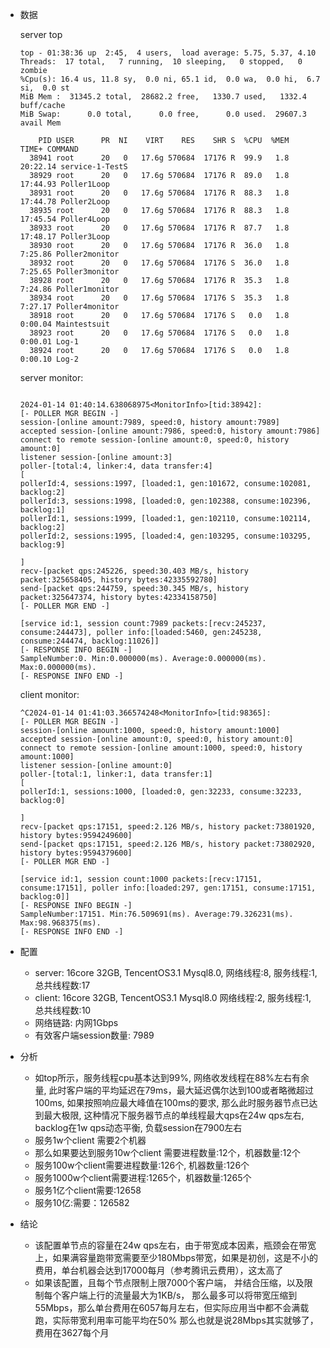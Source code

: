 * 数据

  server top

  ```
  top - 01:38:36 up  2:45,  4 users,  load average: 5.75, 5.37, 4.10
  Threads:  17 total,   7 running,  10 sleeping,   0 stopped,   0 zombie
  %Cpu(s): 16.4 us, 11.8 sy,  0.0 ni, 65.1 id,  0.0 wa,  0.0 hi,  6.7 si,  0.0 st
  MiB Mem :  31345.2 total,  28682.2 free,   1330.7 used,   1332.4 buff/cache
  MiB Swap:      0.0 total,      0.0 free,      0.0 used.  29607.3 avail Mem 
  
      PID USER      PR  NI    VIRT    RES    SHR S  %CPU  %MEM     TIME+ COMMAND                                                                                            
    38941 root      20   0   17.6g 570684  17176 R  99.9   1.8  20:22.14 service-1-TestS                                                                                    
    38929 root      20   0   17.6g 570684  17176 R  89.0   1.8  17:44.93 Poller1Loop                                                                                        
    38931 root      20   0   17.6g 570684  17176 R  88.3   1.8  17:44.78 Poller2Loop                                                                                        
    38935 root      20   0   17.6g 570684  17176 R  88.3   1.8  17:45.54 Poller4Loop                                                                                        
    38933 root      20   0   17.6g 570684  17176 R  87.7   1.8  17:48.17 Poller3Loop                                                                                        
    38930 root      20   0   17.6g 570684  17176 R  36.0   1.8   7:25.86 Poller2monitor                                                                                     
    38932 root      20   0   17.6g 570684  17176 S  36.0   1.8   7:25.65 Poller3monitor                                                                                     
    38928 root      20   0   17.6g 570684  17176 R  35.3   1.8   7:24.86 Poller1monitor                                                                                     
    38934 root      20   0   17.6g 570684  17176 S  35.3   1.8   7:27.17 Poller4monitor                                                                                     
    38918 root      20   0   17.6g 570684  17176 S   0.0   1.8   0:00.04 Maintestsuit                                                                                       
    38923 root      20   0   17.6g 570684  17176 S   0.0   1.8   0:00.01 Log-1                                                                                              
    38924 root      20   0   17.6g 570684  17176 S   0.0   1.8   0:00.10 Log-2  
  ```

  

  server monitor:

  ```
  
  2024-01-14 01:40:14.638068975<MonitorInfo>[tid:38942]: 
  [- POLLER MGR BEGIN -]
  session-[online amount:7989, speed:0, history amount:7989]
  accepted session-[online amount:7986, speed:0, history amount:7986]
  connect to remote session-[online amount:0, speed:0, history amount:0]
  listener session-[online amount:3]
  poller-[total:4, linker:4, data transfer:4]
  [
  pollerId:4, sessions:1997, [loaded:1, gen:101672, consume:102081, backlog:2]
  pollerId:3, sessions:1998, [loaded:0, gen:102388, consume:102396, backlog:1]
  pollerId:1, sessions:1999, [loaded:1, gen:102110, consume:102114, backlog:2]
  pollerId:2, sessions:1995, [loaded:4, gen:103295, consume:103295, backlog:9]
  
  ]
  recv-[packet qps:245226, speed:30.403 MB/s, history packet:325658405, history bytes:42335592780]
  send-[packet qps:244759, speed:30.345 MB/s, history packet:325647374, history bytes:42334158750]
  [- POLLER MGR END -]
  
  [service id:1, session count:7989 packets:[recv:245237, consume:244473], poller info:[loaded:5460, gen:245238, consume:244474, backlog:11026]]
  [- RESPONSE INFO BEGIN -]
  SampleNumber:0. Min:0.000000(ms). Average:0.000000(ms). Max:0.000000(ms).
  [- RESPONSE INFO END -]
  
  ```

  

  client monitor:

  ```
  ^C2024-01-14 01:41:03.366574248<MonitorInfo>[tid:98365]: 
  [- POLLER MGR BEGIN -]
  session-[online amount:1000, speed:0, history amount:1000]
  accepted session-[online amount:0, speed:0, history amount:0]
  connect to remote session-[online amount:1000, speed:0, history amount:1000]
  listener session-[online amount:0]
  poller-[total:1, linker:1, data transfer:1]
  [
  pollerId:1, sessions:1000, [loaded:0, gen:32233, consume:32233, backlog:0]
  
  ]
  recv-[packet qps:17151, speed:2.126 MB/s, history packet:73801920, history bytes:9594249600]
  send-[packet qps:17151, speed:2.126 MB/s, history packet:73802920, history bytes:9594379600]
  [- POLLER MGR END -]
  
  [service id:1, session count:1000 packets:[recv:17151, consume:17151], poller info:[loaded:297, gen:17151, consume:17151, backlog:0]]
  [- RESPONSE INFO BEGIN -]
  SampleNumber:17151. Min:76.509691(ms). Average:79.326231(ms). Max:98.968375(ms).
  [- RESPONSE INFO END -]
  
  ```

* 配置

  * server: 16core 32GB,  TencentOS3.1 Mysql8.0, 网络线程:8, 服务线程:1, 总共线程数:17
  * client: 16core 32GB,  TencentOS3.1 Mysql8.0 网络线程:2, 服务线程:1, 总共线程数:10
  * 网络链路: 内网1Gbps
  * 有效客户端session数量: 7989

* 分析

  * 如top所示，服务线程cpu基本达到99%, 网络收发线程在88%左右有余量, 此时客户端的平均延迟在79ms，最大延迟偶尔达到100或者略微超过100ms, 如果按照响应最大峰值在100ms的要求, 那么此时服务器节点已达到最大极限, 这种情况下服务器节点的单线程最大qps在24w qps左右, backlog在1w qps动态平衡, 负载session在7900左右
  * 服务1w个client 需要2个机器
  * 那么如果要达到服务10w个client 需要进程数量:12个，机器数量:12个
  * 服务100w个client需要进程数量:126个, 机器数量:126个
  * 服务1000w个client需要进程:1265个，机器数量:1265个
  * 服务1亿个client需要:12658
  * 服务10亿:需要：126582
  
* 结论

  * 该配置单节点的容量在24w qps左右，由于带宽成本因素，瓶颈会在带宽上，如果满容量跑带宽需要至少180Mbps带宽，如果是初创，这是不小的费用，单台机器会达到17000每月（参考腾讯云费用），这太高了
  * 如果该配置，且每个节点限制上限7000个客户端， 并结合压缩，以及限制每个客户端上行的流量最大为1KB/s， 那么最多可以将带宽压缩到55Mbps，那么单台费用在6057每月左右，但实际应用当中都不会满载跑，实际带宽利用率可能平均在50% 那么也就是说28Mbps其实就够了，费用在3627每个月

